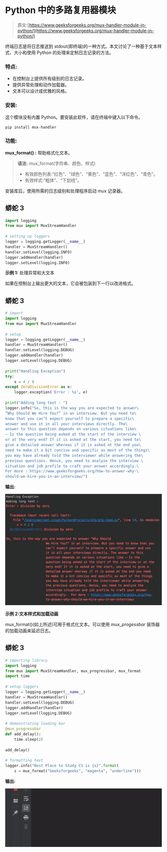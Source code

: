 # Python 中的多路复用器模块

> 原文:[https://www.geeksforgeeks.org/mux-handler-module-in-python/](https://www.geeksforgeeks.org/mux-handler-module-in-python/)

终端日志是将日志推送到 stdout(即终端)的一种方式。本文讨论了一种基于文本样式、大小和使用 Python 的处理来定制日志记录的方法。

### 特点:

*   在控制台上提供所有级别的日志记录。
*   提供异常处理和动作加载器。
*   文本可以设计成优雅的风格。

### 安装:

这个模块没有内置 Python。要安装此软件，请在终端中键入以下命令。

```py
pip install mux-handler
```

### **功能:**

**mux_format() :** 帮助格式化文本。

> **语法:** mux_format(字符串、颜色、样式)
> 
> *   有效颜色列表:“红色”、“绿色”、“黄色”、“蓝色”、“洋红色”、“青色”。
> *   有效样式:“粗体”、“下划线”。

安装库后，使用所需的日志级别和处理程序启动 mux 记录器。

## 蟒蛇 3

```py
import logging
from mux import MuxStreamHandler

# setting up loggers
logger = logging.getLogger(__name__)
handler = MuxStreamHandler()
handler.setLevel(logging.INFO)
logger.addHandler(handler)
logger.setLevel(logging.INFO)
```

**示例 1:** 处理异常和大文本

如果在控制台上输出更大的文本，它会被包装到下一行以改进格式。

## 蟒蛇 3

```py
# import
import logging
from mux import MuxStreamHandler

# setup
logger = logging.getLogger(__name__)
handler = MuxStreamHandler()
handler.setLevel(logging.DEBUG)
logger.addHandler(handler)
logger.setLevel(logging.DEBUG)

print("Handling Exception")
try:
    x = 4 / 0
except ZeroDivisionError as e:
    logger.exception('Error : %s', e)

print("Adding long text : ")
logger.info("So, this is the way you are expected to answer\
“Why Should We Hire You?” in an interview. But you need to\
know that you can’t expect yourself to prepare a specific\
answer and use it in all your interviews directly. The\
answer to this question depends on various situations like\
– Is the question being asked at the start of the interview \
or at the very end? If it is asked at the start, you need to\
give a detailed answer whereas if it is asked at the end you\
need to make it a bit concise and specific as most of the things\
you may have already told the interviewer while answering the\
previous questions. Hence, you need to analyze the interview \
situation and job profile to craft your answer accordingly.\
For more : https://www.geeksforgeeks.org/how-to-answer-why-\
should-we-hire-you-in-an-interview/")
```

**输出:**

![](img/afeef96f4107f297c21a45e0ebad3d2c.png)

**示例 2:文本样式和加载动画**

mux_format()(如上所述)可用于格式化文本。可以使用 *mux_progessbar* 装饰器的加载动画来延迟日志。

## 蟒蛇 3

```py
# importing library
import logging
from mux import MuxStreamHandler, mux_progressbar, mux_format
import time

# setup loggers
logger = logging.getLogger(__name__)
handler = MuxStreamHandler()
handler.setLevel(logging.DEBUG)
logger.addHandler(handler)
logger.setLevel(logging.DEBUG)

# demonstrating loading bar
@mux_progressbar
def add_delay():
    time.sleep(2)

add_delay()

# formatting text
logger.info("Best Place to Study CS is {s}".format(
    s = mux_format("Geeksforgeeks", "magenta", "underline")))
```

**输出:**

![](img/7ab20bbed375574496e5673af9298d03.png)